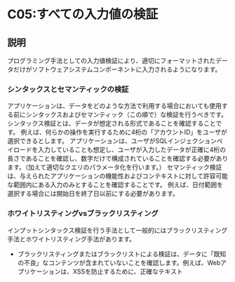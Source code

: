 # C05:すべての入力値の検証

## 説明
プログラミング手法としての入力値検証により、適切にフォーマットされたデータだけがソフトウェアシステムコンポーネントに入力されるようになります。

### シンタックスとセマンティックの検証
アプリケーションは、データをどのような方法で利用する場合においても使用する前にシンタックスおよびセマンティック（この順で）な検証を行うべきです。
シンタックス検証とは、データが想定される形式であることを確認することです。 例えば、何らかの操作を実行するために4桁の「アカウントID」をユーザが選択できるとします。 アプリケーションは、ユーザがSQLインジェクションペイロードを入力していることも想定し、ユーザが入力したデータが正確に4桁の長さであることを確認し、数字だけで構成されていることを確認する必要があります。（加えて適切なクエリのパラメータ化を行います。）
セマンティック検証は、与えられたアプリケーションの機能性およびコンテキストに対して許容可能な範囲内にある入力のみとすることを確認することです。 例えば、日付範囲を選択する場合には開始日を終了日以前にする必要があります。

### ホワイトリスティングvsブラックリスティング
インプットシンタックス検証を行う手法として一般的にはブラックリスティング手法とホワイトリスティング手法があります。
 - ブラックリスティングまたはブラックリストによる検証は、データに「既知の不良」なコンテンツが含まれていないことを確認します。例えば、Webアプリケーションは、XSSを防止するために、正確なテキスト<SCRIPT>を含む入力をブロックすることがあります。 しかし、この防御は、小文字のスクリプトタグまたは大文字と小文字の混在したスクリプトタグを使用して回避することができます。
 - ホワイトリスティングまたはホワイトリストによる検証は、データが「既知の良い」ルールと一致するかどうかを確認します。例えば、米国州のホワイトリストによる検証規則は、2文字という米国州として有効な唯一のコードになります。
セキュアなソフトウェアを構築する場合は、ホワイトリスティングが推奨アプローチです。 ブラックリスティングは、エラーが発生しやすくなり、さまざまな回避手法を使用してバイパスすることができ、それ自体に依存すると危険になる可能性があります。 ブラックリスティングはしばしば回避されますが、明白な攻撃を検出するのに役立つことがよくあります。 したがって、ホワイトリスティングは、正しいシンタックスおよびセマンティック検証によって攻撃サーフィスを制限するのに役立ちますが、ブラックリスティングは明らかな攻撃を検出し、それを潜在的に阻止するのに役立ちます。

### クライアントサイドとサーバサイドの検証
入力値検証は、サーバサイドで常に実行する必要があります。 クライアントサイドの検証は、機能的な目的とセキュリティの目的の両方に役立ちますが、しばしば簡単にバイパスされます。 したがって、サーバーサイドの検証が重要になります。 例えば、JavaScriptの検証では、特定のフィールドは数値で構成されている必要があることをユーザーに警告することができますが、サーバサイドのアプリケーションでは、送信されたデータがその機能の適切な数値の範囲内の数値のみであることを検証する必要があります。

### 正規表現
正規表現は、データが特定のパターンと一致するかどうかを確認する方法です。 基本的な例から始めましょう。
次の正規表現を使用して、ユーザ名を検証するホワイトリストルールを定義します。

> ^[a-z0-9_]{3,16}$

この正規表現では、小文字、数字、アンダースコアのみを使用できます。 ユーザ名は、3文字と16文字に制限されています。

#### 注意：DoSの可能性
正規表現を作成するときには注意が必要です。 不適切に設計された表現は、サービス拒否状態（[ReDoS](https://www.owasp.org/index.php/Regular_expression_Denial_of_Service_-_ReDoS)とも呼ばれます）を起こす可能性があります。さまざまなツールにより正規表現がReDoSに対して脆弱ではないことを検証するテストを実施できます。
#### 注意：複雑性
正規表現は、検証を行うための1つの方法でしかありません。 正規表現は、一部の開発者にとっては維持や理解が難しい場合があります。 他の検証の選択肢には、プログラムによって検証メソッドを記述することが含まれ、その方法の方が一部の開発者にとっては維持が容易な可能性があります。

### 入力値検証の限界
特定の形式の複雑な入力が「有効」であるものの、依然として危険であるかもしれないため、入力値検証が必ずしもデータを「安全」にするとは限りません。 例えば、有効な電子メールアドレスにSQLインジェクション攻撃が含まれているか、有効なURLにクロスサイトスクリプティング攻撃が含まれている可能性があります。 クエリのパラメータ化やエスケープなどの入力値検証以外の追加の防御を常に適用する必要があります。

### シリアライズ化されたデータの検証
入力の種類によっては、検証がアプリケーションを最小限に保護するだけの複雑なものもあります。 例えば、攻撃者が操作できる信頼できないデータやデータをデシリアライズ化することは危険です。 安全なアーキテクチャパターンは、信頼できないソースからのシリアライズ化したオブジェクトを受け入れないか、単純なデータ型に対してのみ限定されたデリシリアライズ化することです。 シリアライズ化されたデータ形式を処理することは避け、可能であればJSONなどのフォーマットを利用すべきです。
それが不可能な場合は、シリアライズ化されたデータを処理する際に、一連の検証防御を行うことを検討してください。
 - 悪意のあるオブジェクトの作成やデータの改ざんを防ぐために、シリアライズ化されたオブジェクトの完全性の確認や暗号化を実装します。
 - オブジェクトの作成前のデシリアライズ化の際に厳密な型制約を強制する。 通常コードには定義可能なクラスのセットがあります。 この手法へのバイパスが実証されています。
 - デシリアライズ化するコードを分離して、一時的なコンテナなどの非常に低い特権環境で実行します。
 - 後に来るタイプが予想されるタイプでない場合や、デシリアライズ化が例外を投げる場合など、セキュリティのデシリアライズ化の例外および失敗を記録します。
 - デシリアライズ化するコンテナまたはサーバーからの後に来て出力されるネットワーク接続を制限または監視します。
 - デシリアライズ化を監視し、ユーザーが常時デシリアライズ化を行う場合には警告します。

### 予期しないユーザの入力(マスアサインメント)
一部のフレームワークでは、アプリケーションによって使用されるサーバサイドのオブジェクトへのHTTP要求パラメータのオートバインドがサポートされています。 この自動バインド機能により、攻撃者は変更を意図しないサーバサイドのオブジェクトを更新できます。 攻撃者は、この機能を使用してアクセス制御レベルを変更したり、アプリケーションの意図したビジネスロジックを迂回する可能性があります。
この攻撃には、マスアサインメント、オートバインド、オブジェクトインジェクションなど、いくつかの名前があります。
簡単な例として、ユーザオブジェクトにアプリケーションのユーザ特権レベルを指定するフィールド特権がある場合、悪意のあるユーザはユーザデータが変更されたページを検索し、送信されたHTTPパラメータにprivilege = adminを追加できます。 安全でない状態でオートバインドが有効になっている場合は、ユーザを表すサーバサイドのオブジェクトが変更されます。
これを防ぐ方法は2つあります。
 - 入力を直接バインドすることを避け、代わりにデータ転送オブジェクト（DTO）を使用します。
 - オートバインドを有効にするが、オートバインドできるフィールドを定義するために、ページまたは機能ごとのホワイトリストルールを設定します。
詳細は、 [OWASP Mass Assignment Cheat Sheet](https://www.owasp.org/index.php/Mass_Assignment_Cheat_Sheet)をご確認ください。

### HTMLバリデーションとサニタイズ
ユーザからHTMLを受け入れる必要のあるアプリケーション（コンテンツをHTMLとして表現するWYSIWYGエディターまたはHTMLを入力に直接受け入れる機能を使用）を検討してください。 この状況では、検証やエスケープは役に立ちません。
 - 正規表現はHTML5の複雑さを理解するのに十分な表現ではありません。
 - HTMLのエンコーディングまたはエスケープは、HTMLが正しくレンダリングされないために役立ちません。
したがって、HTML形式のテキストを解析して整理できるライブラリが必要です。 HTMLサニタイズの詳細については、[XSS Prevention Cheat Sheet on HTML Sanitization](https://www.owasp.org/index.php/XSS_(Cross_Site_Scripting)_Prevention_Cheat_Sheet#RULE_.236_-_Sanitize_HTML_Markup_with_a_Library_Designed_for_the_Job)をご確認ください。

### ライブラリおよびフレームワークにおける検証機能
すべての言語とほとんどのフレームワークは、データの検証に活用すべき検証ライブラリまたは機能を提供します。 検証ライブラリは、通常一般的なデータ型、長さ要件、整数範囲、「ヌル」チェックなどをカバーします。 多くの検証ライブラリとフレームワークでは、開発者がアプリケーション全体でその機能を活用できるように、独自の正規表現やカスタム検証のロジックを定義することができます。 検証機能の例として、PHPの[filter functions](https://secure.php.net/manual/en/filter.examples.validation.php) やJava用の[Hibernate Validator](http://hibernate.org/validator/) があります。 HTMLサニタイザの例として、[Ruby on Rails sanitize method](http://edgeapi.rubyonrails.org/classes/ActionView/Helpers/SanitizeHelper.html)、[OWASP Java HTML Sanitizer](https://www.owasp.org/index.php/OWASP_Java_HTML_Sanitizer_Project)、[DOMPurify](https://github.com/cure53/DOMPurify) などがあります。

## 脆弱性の防止
- 入力値検証により、アプリケーションの攻撃サーフィスが減少し、アプリケーションに対する攻撃をより困難にすることができます。
- 入力値検証は、特定の形式のデータに対してセキュリティを提供する手法であり、一般的なセキュリティルールとして確実に適用できない手法です。
- 入力値検証をXSS、SQLインジェクションなどの攻撃を防止する主要な方法として使用しないでください。

## 参考資料
- [OWASP Cheat Sheet: Input Validation](https://www.owasp.org/index.php/Input_Validation_Cheat_Sheet)
- [OWASP Cheat Sheet: iOS - Security Decisions via Untrusted Inputs](https://www.owasp.org/index.php/IOS_Developer_Cheat_Sheet#Security_Decisions_via_Untrusted_Inputs_.28M7.29)
- [OWASP Testing Guide: Testing for Input Validation](https://www.owasp.org/index.php/Testing_for_Input_Validation)

## ツール
- [OWASP Java HTML Sanitizer Project](https://www.owasp.org/index.php/OWASP_Java_HTML_Sanitizer)
- [Java JSR-303/JSR-349 Bean Validation](http://beanvalidation.org/)
- [Java Hibernate Validator](http://hibernate.org/validator/)
- [JEP-290 Filter Incoming Serialization Data](http://openjdk.java.net/jeps/290)
- [Apache Commons Validator](https://commons.apache.org/proper/commons-validator/)
- PHP’s [filter functions](https://secure.php.net/manual/en/book.filter.php)
